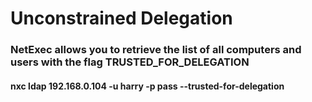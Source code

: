 # Unconstrained Delegation

### NetExec allows you to retrieve the list of all computers and users with the flag TRUSTED_FOR_DELEGATION

#### nxc ldap 192.168.0.104 -u harry -p pass --trusted-for-delegation
